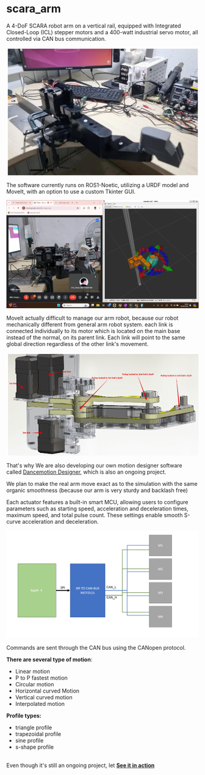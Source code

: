 # scara_arm

A 4-DoF SCARA robot arm on a vertical rail, equipped with Integrated Closed-Loop (ICL) stepper motors and a 400-watt industrial servo motor, all controlled via CAN bus communication.

![Scara Arm](picture/picture_1.png)

The software currently runs on ROS1-Noetic, utilizing a URDF model and MoveIt, with an option to use a custom Tkinter GUI. 

![MoveIt](picture/picture_5.png)

Movelt actually difficult to manage our arm robot, because our robot mechanically different from general arm robot system. each link is connected individually to its motor which is located on the main base instead of the normal, on its parent link. Each link will point to the same global direction regardless of the other link's movement.

![Mechanical Design](picture/picture_2.png)

That's why We are also developing our own motion designer software called [Dancemotion Designer](https://github.com/tzf230201/Dancemotion-Designer), which is also an ongoing project.

We plan to make the real arm move exact as to the simulation with the same organic smoothness (because our arm is very 
sturdy and backlash free)




Each actuator features a built-in smart MCU, allowing users to configure parameters such as starting speed, acceleration and deceleration times, maximum speed, and total pulse count. These settings enable smooth S-curve acceleration and deceleration.

![Diagram](picture/picture_3.png)

Commands are sent through the CAN bus using the CANopen protocol.

**There are several type of motion**:
- Linear motion<br>
- P to P fastest motion<br>
- Circular motion<br>
- Horizontal curved Motion<br>
- Vertical curved motion<br>
- Interpolated motion<br>

**Profile types:**<br>
- triangle profile<br>
- trapezoidal profile<br>
- sine profile<br>
- s-shape profile<br><br>

Even though it's still an ongoing project,  let [**See it in action**](https://drive.google.com/file/d/1y8DbG6vgjGmnc4_ooR9SQvQAt7R12CfX/view?usp=sharing)